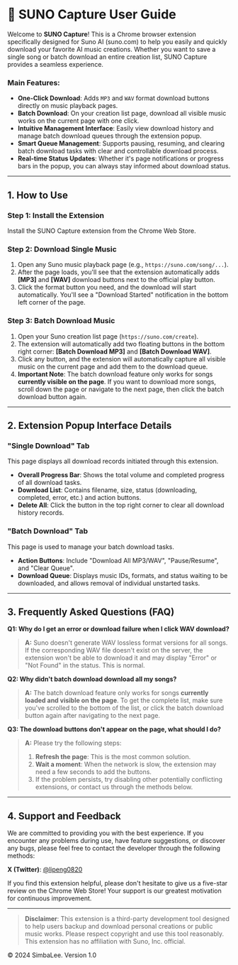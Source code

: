 # 🎵 SUNO Capture User Guide

Welcome to **SUNO Capture**! This is a Chrome browser extension specifically designed for Suno AI (suno.com) to help you easily and quickly download your favorite AI music creations. Whether you want to save a single song or batch download an entire creation list, SUNO Capture provides a seamless experience.

### Main Features:
* **One-Click Download**: Adds `MP3` and `WAV` format download buttons directly on music playback pages.
* **Batch Download**: On your creation list page, download all visible music works on the current page with one click.
* **Intuitive Management Interface**: Easily view download history and manage batch download queues through the extension popup.
* **Smart Queue Management**: Supports pausing, resuming, and clearing batch download tasks with clear and controllable download process.
* **Real-time Status Updates**: Whether it's page notifications or progress bars in the popup, you can always stay informed about download status.

---

## 1. How to Use

### Step 1: Install the Extension
Install the SUNO Capture extension from the Chrome Web Store.

### Step 2: Download Single Music
1.  Open any Suno music playback page (e.g., `https://suno.com/song/...`).
2.  After the page loads, you'll see that the extension automatically adds **[MP3]** and **[WAV]** download buttons next to the official play button.
3.  Click the format button you need, and the download will start automatically. You'll see a "Download Started" notification in the bottom left corner of the page.

### Step 3: Batch Download Music
1.  Open your Suno creation list page (`https://suno.com/create`).
2.  The extension will automatically add two floating buttons in the bottom right corner: **[Batch Download MP3]** and **[Batch Download WAV]**.
3.  Click any button, and the extension will automatically capture all visible music on the current page and add them to the download queue.
4.  **Important Note**: The batch download feature only works for songs **currently visible on the page**. If you want to download more songs, scroll down the page or navigate to the next page, then click the batch download button again.

---

## 2. Extension Popup Interface Details

### "Single Download" Tab
This page displays all download records initiated through this extension.
* **Overall Progress Bar**: Shows the total volume and completed progress of all download tasks.
* **Download List**: Contains filename, size, status (downloading, completed, error, etc.) and action buttons.
* **Delete All**: Click the button in the top right corner to clear all download history records.

### "Batch Download" Tab
This page is used to manage your batch download tasks.
* **Action Buttons**: Include "Download All MP3/WAV", "Pause/Resume", and "Clear Queue".
* **Download Queue**: Displays music IDs, formats, and status waiting to be downloaded, and allows removal of individual unstarted tasks.

---

## 3. Frequently Asked Questions (FAQ)

**Q1: Why do I get an error or download failure when I click WAV download?**
> **A:** Suno doesn't generate WAV lossless format versions for all songs. If the corresponding WAV file doesn't exist on the server, the extension won't be able to download it and may display "Error" or "Not Found" in the status. This is normal.

**Q2: Why didn't batch download download all my songs?**
> **A:** The batch download feature only works for songs **currently loaded and visible on the page**. To get the complete list, make sure you've scrolled to the bottom of the list, or click the batch download button again after navigating to the next page.

**Q3: The download buttons don't appear on the page, what should I do?**
> **A:** Please try the following steps:
> 1.  **Refresh the page**: This is the most common solution.
> 2.  **Wait a moment**: When the network is slow, the extension may need a few seconds to add the buttons.
> 3.  If the problem persists, try disabling other potentially conflicting extensions, or contact us through the methods below.

---

## 4. Support and Feedback

We are committed to providing you with the best experience. If you encounter any problems during use, have feature suggestions, or discover any bugs, please feel free to contact the developer through the following methods:

**X (Twitter)**: [@lipeng0820](https://x.com/lipeng0820)

If you find this extension helpful, please don't hesitate to give us a five-star review on the Chrome Web Store! Your support is our greatest motivation for continuous improvement.

---

> **Disclaimer**: This extension is a third-party development tool designed to help users backup and download personal creations or public music works. Please respect copyright and use this tool reasonably. This extension has no affiliation with Suno, Inc. official.

&copy; 2024 SimbaLee. Version 1.0
